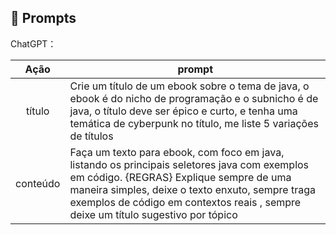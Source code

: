 ## 🧠 Prompts


ChatGPT：

|   Ação   | prompt                                                                                                                                                                                                                                                                            |
| :------: | --------------------------------------------------------------------------------------------------------------------------------------------------------------------------------------------------------------------------------------------------------------------------------- |
|  título  | Crie um título de um ebook sobre o tema de java, o ebook é do nicho de programação e o subnicho é de java, o título deve ser épico e curto, e tenha uma temática de cyberpunk no título, me liste 5 variações de títulos                                                          |
| conteúdo | Faça um texto para ebook, com foco em java, listando os principais seletores java com exemplos em código. {REGRAS} Explique sempre de uma maneira simples, deixe o texto enxuto, sempre traga exemplos de código em contextos reais , sempre deixe um título sugestivo por tópico |